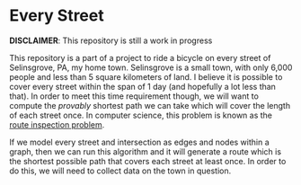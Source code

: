 # Every Street

**DISCLAIMER**: This repository is still a work in progress

This repository is a part of a project to ride a bicycle on every street of Selinsgrove, PA, my home town. Selinsgrove is a small town, with only 6,000 people and less than 5 square kilometers of land. I believe it is possible to cover every street within the span of 1 day (and hopefully a lot less than that). In order to meet this time requirement though, we will want to compute the _provably_ shortest path we can take which will cover the length of each street once. In computer science, this problem is known as the [route inspection problem](https://en.wikipedia.org/wiki/Chinese_postman_problem).

If we model every street and intersection as edges and nodes within a graph, then we can run this algorithm and it will generate a route which is the shortest possible path that covers each street at least once. In order to do this, we will need to collect data on the town in question.